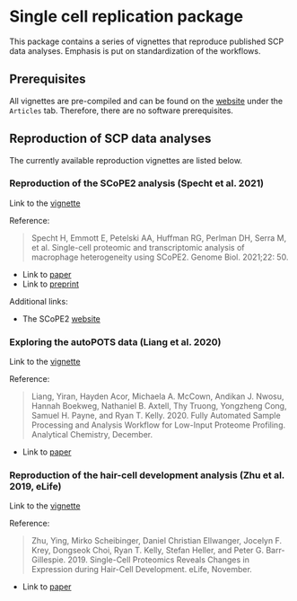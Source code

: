 # Single cell replication package

This package contains a series of vignettes that reproduce published
SCP data analyses. Emphasis is put on standardization of the workflows.

## Prerequisites

All vignettes are pre-compiled and can be found on the 
[website](https://uclouvain-cbio.github.io/SCP.replication/index.html)
under the `Articles` tab. Therefore, there are no software 
prerequisites. 

## Reproduction of SCP data analyses

The currently available reproduction vignettes are listed below. 

### Reproduction of the SCoPE2 analysis (Specht et al. 2021)

Link to the [vignette](https://uclouvain-cbio.github.io/SCP.replication/articles/SCoPE2.html)

Reference: 

> Specht H, Emmott E, Petelski AA, Huffman RG, Perlman DH, Serra M, et
  al. Single-cell proteomic and transcriptomic analysis of macrophage 
  heterogeneity using SCoPE2. Genome Biol. 2021;22: 50.

- Link to [paper](http://dx.doi.org/10.1186/s13059-021-02267-5)
- Link to [preprint](https://www.biorxiv.org/content/10.1101/665307v5)

Additional links: 

- The SCoPE2 [website](https://scope2.slavovlab.net/)

### Exploring the autoPOTS data (Liang et al. 2020)

Link to the [vignette](https://uclouvain-cbio.github.io/SCP.replication/articles/liang2020.html)

Reference: 

> Liang, Yiran, Hayden Acor, Michaela A. McCown, Andikan J. Nwosu, 
Hannah Boekweg, Nathaniel B. Axtell, Thy Truong, Yongzheng Cong, 
Samuel H. Payne, and Ryan T. Kelly. 2020. Fully Automated Sample 
Processing and Analysis Workflow for Low-Input Proteome Profiling.
Analytical Chemistry, December. 

- Link to [paper](https://doi.org/10.1021/acs.analchem.0c04240)

### Reproduction of the hair-cell development analysis (Zhu et al. 2019, eLife)

Link to the [vignette](https://uclouvain-cbio.github.io/SCP.replication/articles/zhu2019EL.html)

Reference: 

> Zhu, Ying, Mirko Scheibinger, Daniel Christian Ellwanger, Jocelyn F.
Krey, Dongseok Choi, Ryan T. Kelly, Stefan Heller, and Peter G. 
Barr-Gillespie. 2019. Single-Cell Proteomics Reveals Changes in 
Expression during Hair-Cell Development. eLife, November. 

- Link to [paper](https://doi.org/10.7554/eLife.50777)
